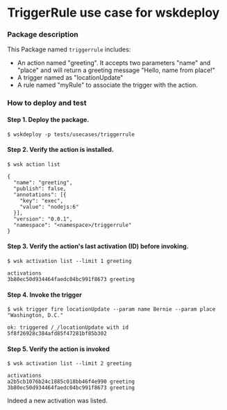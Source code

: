 <!--
#
# Licensed to the Apache Software Foundation (ASF) under one or more
# contributor license agreements.  See the NOTICE file distributed with
# this work for additional information regarding copyright ownership.
# The ASF licenses this file to You under the Apache License, Version 2.0
# (the "License"); you may not use this file except in compliance with
# the License.  You may obtain a copy of the License at
#
#     http://www.apache.org/licenses/LICENSE-2.0
#
# Unless required by applicable law or agreed to in writing, software
# distributed under the License is distributed on an "AS IS" BASIS,
# WITHOUT WARRANTIES OR CONDITIONS OF ANY KIND, either express or implied.
# See the License for the specific language governing permissions and
# limitations under the License.
#
-->

# TriggerRule use case for wskdeploy

### Package description

This Package named `triggerrule` includes:
- An action named "greeting". It accepts two parameters "name" and "place" and will return a greeting message "Hello, name from place!"
- A trigger named as "locationUpdate"
- A rule named "myRule" to associate the trigger with the action.

### How to deploy and test

#### Step 1. Deploy the package.

```
$ wskdeploy -p tests/usecases/triggerrule
```

#### Step 2. Verify the action is installed.

```
$ wsk action list

{
  "name": "greeting",
  "publish": false,
  "annotations": [{
    "key": "exec",
    "value": "nodejs:6"
  }],
  "version": "0.0.1",
  "namespace": "<namespace>/triggerrule"
}
```

#### Step 3. Verify the action's last activation (ID) before invoking.

```
$ wsk activation list --limit 1 greeting

activations
3b80ec50d934464faedc04bc991f8673 greeting
```

#### Step 4. Invoke the trigger

```
$ wsk trigger fire locationUpdate --param name Bernie --param place "Washington, D.C."

ok: triggered /_/locationUpdate with id 5f8f26928c384afd85f47281bf85b302
```

#### Step 5. Verify the action is invoked

```
$ wsk activation list --limit 2 greeting

activations
a2b5cb1076b24c1885c018bb46f4e990 greeting
3b80ec50d934464faedc04bc991f8673 greeting
```

Indeed a new activation was listed.
